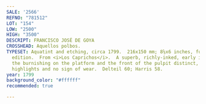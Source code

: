 ```yaml
---
SALE: '2566'
REFNO: "781512"
LOT: "154"
LOW: "2500"
HIGH: "3500"
DESCRIPT: FRANCISCO JOSÉ DE GOYA
CROSSHEAD: Aquellos polbos.
TYPESET: Aquatint and etching, circa 1799.  216x150 mm; 8⅝x6 inches, full margins.  First
  edition.  From <i>Los Caprichos</i>.  A superb, richly-inked, early impression with
  the burnishing on the platform and the front of the pulpit distinct, with strong
  highlights and no sign of wear.  Delteil 60; Harris 58.
year: 1799
background_color: "#ffffff"
recommended: true

---
```

